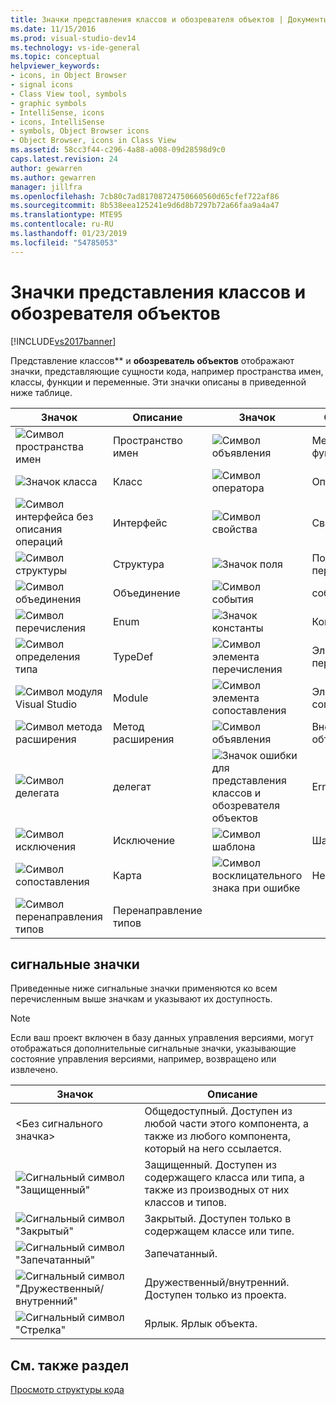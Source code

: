 ```yaml
---
title: Значки представления классов и обозревателя объектов | Документы Майкрософт
ms.date: 11/15/2016
ms.prod: visual-studio-dev14
ms.technology: vs-ide-general
ms.topic: conceptual
helpviewer_keywords:
- icons, in Object Browser
- signal icons
- Class View tool, symbols
- graphic symbols
- IntelliSense, icons
- icons, IntelliSense
- symbols, Object Browser icons
- Object Browser, icons in Class View
ms.assetid: 58cc3f44-c296-4a88-a008-09d28598d9c0
caps.latest.revision: 24
author: gewarren
ms.author: gewarren
manager: jillfra
ms.openlocfilehash: 7cb80c7ad81708724750660560d65cfef722af86
ms.sourcegitcommit: 8b538eea125241e9d6d8b7297b72a66faa9a4a47
ms.translationtype: MTE95
ms.contentlocale: ru-RU
ms.lasthandoff: 01/23/2019
ms.locfileid: "54785053"
---
```

# <a name="class-view-and-object-browser-icons"></a>Значки представления классов и обозревателя объектов
[!INCLUDE[vs2017banner](../includes/vs2017banner.md)]

Представление классов** и **обозреватель объектов** отображают значки, представляющие сущности кода, например пространства имен, классы, функции и переменные. Эти значки описаны в приведенной ниже таблице.  
  
|Значок|Описание|Значок|Описание|  
|----------|-----------------|----------|-----------------|  
|![Символ пространства имен](../ide/media/vxnamespace-icon.gif "vxNamespace_Icon")|Пространство имен|![Символ объявления](../ide/media/vxmethod-icon.gif "vxMethod_Icon")|Метод или функция|  
|![Значок класса](../ide/media/vxclass-icon.gif "vxClass_Icon")|Класс|![Символ оператора](../ide/media/vxoperator-icon.gif "vxOperator_Icon")|Оператор|  
|![Символ интерфейса без описания операций](../ide/media/vxinterface-icon.gif "vxInterface_Icon")|Интерфейс|![Символ свойства](../ide/media/vxproperty-icon.gif "vxProperty_Icon")|Свойство.|  
|![Символ структуры](../ide/media/vxstruct-icon.gif "vxStruct_Icon")|Структура|![Значок поля](../ide/media/vxfield-icon.gif "vxField_Icon")|Поле или переменная|  
|![Символ объединения](../ide/media/vxunion-icon.gif "vxUnion_Icon")|Объединение|![Символ события](../ide/media/vxevent-icon.gif "vxEvent_Icon")|событие|  
|![Символ перечисления](../ide/media/vxenum-icon.gif "vxEnum_Icon")|Enum|![Значок константы](../ide/media/vxconstant-icon.gif "vxConstant_Icon")|Константа|  
|![Символ определения типа](../ide/media/vxtypedef-icon.gif "vxTypeDef_Icon")|TypeDef|![Символ элемента перечисления](../ide/media/vxenumitem-icon.gif "vxEnumItem_Icon")|Элемент перечисления|  
|![Символ модуля Visual Studio](../ide/media/vxmodule-icon.gif "vxModule_Icon")|Module|![Символ элемента сопоставления](../ide/media/vxmapitem-icon.gif "vxMapItem_Icon")|Элемент сопоставления|  
|![Символ метода расширения](../ide/media/extensionmethod.gif "ExtensionMethod")|Метод расширения|![Символ объявления](../ide/media/vxmethod-icon.gif "vxMethod_Icon")|Внешнее объявление|  
|![Символ делегата](../ide/media/vxdelegate-icon.gif "vxDelegate_Icon")|делегат|![Значок ошибки для представления классов и обозревателя объектов](../ide/media/erroricon.gif "ErrorIcon")|Error|  
|![Символ исключения](../ide/media/vxexception-icon.gif "vxException_Icon")|Исключение|![Символ шаблона](../ide/media/vxtemplate-icon.gif "vxTemplate_Icon")|Шаблон|  
|![Символ сопоставления](../ide/media/vxmap-icon.gif "vxMap_Icon")|Карта|![Символ восклицательного знака при ошибке](../ide/media/vxerror-icon.gif "vxError_Icon")|Неизвестно|  
|![Символ перенаправления типов](../ide/media/ob-type-forward.gif "ob_type_forward")|Перенаправление типов|||  
  
## <a name="signal-icons"></a>сигнальные значки  
 Приведенные ниже сигнальные значки применяются ко всем перечисленным выше значкам и указывают их доступность.  
  
> [!NOTE]
>  Если ваш проект включен в базу данных управления версиями, могут отображаться дополнительные сигнальные значки, указывающие состояние управления версиями, например, возвращено или извлечено.  
  
|Значок|Описание|  
|----------|-----------------|  
|\<Без сигнального значка>|Общедоступный. Доступен из любой части этого компонента, а также из любого компонента, который на него ссылается.|  
|![Сигнальный символ "Защищенный"](../ide/media/vxsignal-icon-key.gif "vxSignal_Icon_Key")|Защищенный. Доступен из содержащего класса или типа, а также из производных от них классов и типов.|  
|![Сигнальный символ "Закрытый"](../ide/media/vxsignal-icon-lock.gif "vxSignal_Icon_Lock")|Закрытый. Доступен только в содержащем классе или типе.|  
|![Сигнальный символ "Запечатанный"](../ide/media/vxsignal-icon-envelope.gif "vxSignal_Icon_Envelope")|Запечатанный.|  
|![Сигнальный символ "Дружественный&#47;внутренний"](../ide/media/vxsignal-icon-diamond.gif "vxSignal_Icon_Diamond")|Дружественный/внутренний. Доступен только из проекта.|  
|![Сигнальный символ "Стрелка"](../ide/media/vxsignal-icon-arrow.gif "vxSignal_Icon_Arrow")|Ярлык. Ярлык объекта.|  
  
## <a name="see-also"></a>См. также раздел  
 [Просмотр структуры кода](../ide/viewing-the-structure-of-code.md)
